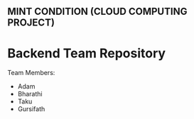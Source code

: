 ## MINT CONDITION (CLOUD COMPUTING PROJECT) ##
# Backend Team Repository #

Team Members:
- Adam
- Bharathi
- Taku
- Gursifath
